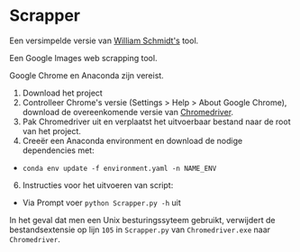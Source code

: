 # Scrapper

Een versimpelde versie van [William Schmidt's](https://github.com/wilschmidtt/Google-Image-Scraper) tool.

Een Google Images web scrapping tool.

Google Chrome en Anaconda zijn vereist.

1. Download het project
2. Controlleer Chrome's versie (Settings > Help > About Google Chrome), download de overeenkomende versie van [Chromedriver](https://chromedriver.chromium.org/downloads).
3. Pak Chromedriver uit en verplaatst het uitvoerbaar bestand naar de root van het project.
5. Creeër een Anaconda environment en download de nodige dependencies met: 
  * `conda env update -f environment.yaml -n NAME_ENV`
6. Instructies voor het uitvoeren van script:
  * Via Prompt voer `python Scrapper.py -h` uit

In het geval dat men een Unix besturingssyteem gebruikt, verwijdert de bestandsextensie op lijn `105` in `Scrapper.py` van `Chromedriver.exe` naar `Chromedriver`.
